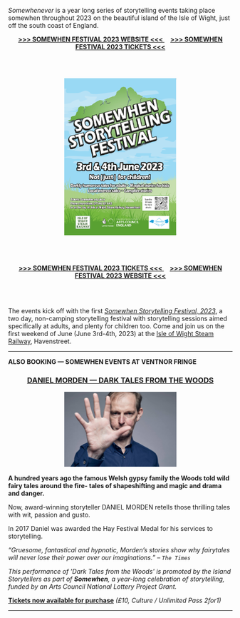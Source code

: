 *Somewhenever* is a year long series of storytelling events taking place somewhen throughout 2023 on the beautiful island of the Isle of Wight, just off the south coast of England.

<div style="text-align: center;"><strong><a href="./somewhen-festival-2023"> &gt;&gt;&gt; SOMEWHEN FESTIVAL 2023 WEBSITE &lt;&lt;&lt; </a>&nbsp;&nbsp;&nbsp; <a href="https://www.ticketsource.co.uk/somewhen-storytelling-festival"> &gt;&gt;&gt; SOMEWHEN FESTIVAL 2023 TICKETS &lt;&lt;&lt; </a></strong></div>

<br/><br/>

<div style="text-align: center;"><a href="./somewhen-festival-2023"><img width="50%" src="images/Somewhen_poster_2023_FINAL_v2_compressed.png" /></a></div>

<br/><br/>

<div style="text-align: center;"><strong><a href="https://www.ticketsource.co.uk/somewhen-storytelling-festival"> &gt;&gt;&gt; SOMEWHEN FESTIVAL 2023 TICKETS &lt;&lt;&lt; </a> &nbsp;&nbsp;&nbsp; <a href="./somewhen-festival-2023"> &gt;&gt;&gt; SOMEWHEN FESTIVAL 2023 WEBSITE &lt;&lt;&lt; </a></strong></div>

<br/><br/>

The events kick off with the first [*Somewhen Storytelling Festival, 2023*](./somewhen-festival-2023), a two day, non-camping storytelling festival with storytelling sessions aimed specifically at adults, and plenty for children too. Come and join us on the first weekend of June (June 3rd-4th, 2023) at the [Isle of Wight Steam Railway](https://iwsteamrailway.co.uk/), Havenstreet.

<hr/>

__ALSO BOOKING — SOMEWHEN EVENTS AT VENTNOR FRINGE__

<div style="text-align: center;"><h3><a href="https://vfringe.co.uk/events/dark-tales-from-the-woods/">DANIEL MORDEN — DARK TALES FROM THE WOODS</a></h3>
<p><a href=""><img width="50%" src="images/dan_morden_face.jpg" /></a></p></div>

__A hundred years ago the famous Welsh gypsy family the Woods told wild fairy tales around the fire- tales of shapeshifting and magic and drama and danger.__

Now, award-winning storyteller DANIEL MORDEN retells those thrilling tales with wit, passion and gusto.

In 2017 Daniel was awarded the Hay Festival Medal for his services to storytelling.

_“Gruesome, fantastical and hypnotic, Morden’s stories show why fairytales will never lose their power over our imaginations.” – `The Times`_

*This performance of 'Dark Tales from the Woods' is promoted by the Island Storytellers as part of __Somewhen__, a year-long celebration of storytelling, funded by an Arts Council National Lottery Project Grant.*

[__Tickets now available for purchase__](https://thelittleboxoffice.com/ventnorexchange/book/event/180553) *(£10, Culture / Unlimited Pass 2for1)*

<hr/>

<script data-goatcounter="https://somewhen.goatcounter.com/count"
        async src="//gc.zgo.at/count.js"></script>